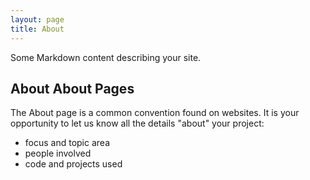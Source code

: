 ```yaml
---
layout: page
title: About
---
```


Some Markdown content describing your site.

## About About Pages
The About page is a common convention found on websites.
It is your opportunity to let us know all the details "about" your project:

- focus and topic area
- people involved
- code and projects used
